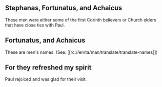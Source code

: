 ## Stephanas, Fortunatus, and Achaicus ##

These men were either some of the first Corinth believers or Church elders that have close ties with Paul.

## Fortunatus, and Achaicus ##

These are men's names. (See: [[rc://en/ta/man/translate/translate-names]])

## For they refreshed my spirit ##

Paul rejoiced and was glad for their visit.